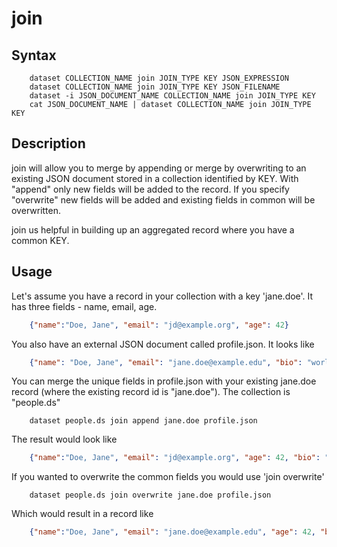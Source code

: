 
# join

## Syntax

```
    dataset COLLECTION_NAME join JOIN_TYPE KEY JSON_EXPRESSION
    dataset COLLECTION_NAME join JOIN_TYPE KEY JSON_FILENAME
    dataset -i JSON_DOCUMENT_NAME COLLECTION_NAME join JOIN_TYPE KEY
    cat JSON_DOCUMENT_NAME | dataset COLLECTION_NAME join JOIN_TYPE KEY
```

## Description

join will allow you to merge by appending or merge by overwriting to an existing JSON document 
stored in a collection identified by KEY.  With "append" 
only new fields will be added to the record. If you specify "overwrite" new fields will be 
added and existing fields in common will be overwritten.

join us helpful in building up an aggregated record where you have a common KEY.

## Usage

Let's assume you have a record in your collection with a key 'jane.doe'. It has
three fields - name, email, age.

```json
    {"name":"Doe, Jane", "email": "jd@example.org", "age": 42}
```

You also have an external JSON document called profile.json. It looks like

```json
    {"name": "Doe, Jane", "email": "jane.doe@example.edu", "bio": "world renowned geophysist"}
```

You can merge the unique fields in profile.json with your existing jane.doe record
(where the existing record id is "jane.doe"). The collection is "people.ds"

```shell
    dataset people.ds join append jane.doe profile.json
```

The result would look like

```json
    {"name":"Doe, Jane", "email": "jd@example.org", "age": 42, "bio": "renowned geophysist"}
```

If you wanted to overwrite the common fields you would use 'join overwrite'

```shell
    dataset people.ds join overwrite jane.doe profile.json
```

Which would result in a record like

```json
    {"name":"Doe, Jane", "email": "jane.doe@example.edu", "age": 42, "bio": "renowned geophysist"}
```

